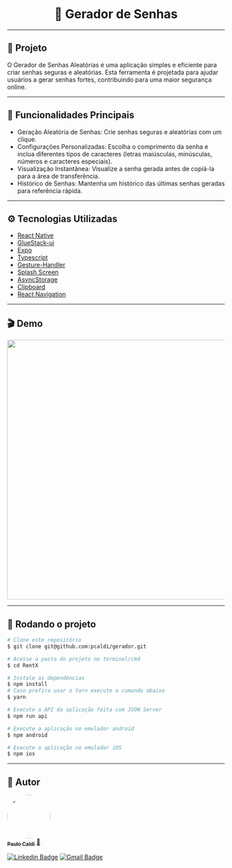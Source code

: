 <h1 align="center">
    🔐 Gerador de Senhas
</h1>

---

## 📝 Projeto
O Gerador de Senhas Aleatórias é uma aplicação simples e eficiente para criar senhas seguras e aleatórias. Esta ferramenta é projetada para ajudar usuários a gerar senhas fortes, contribuindo para uma maior segurança online.

---

## 📱 Funcionalidades Principais
- Geração Aleatória de Senhas: Crie senhas seguras e aleatórias com um clique.
- Configurações Personalizadas: Escolha o comprimento da senha e inclua diferentes tipos de caracteres (letras maiúsculas, minúsculas, números e caracteres especiais).
- Visualização Instantânea: Visualize a senha gerada antes de copiá-la para a área de transferência.
- Histórico de Senhas: Mantenha um histórico das últimas senhas geradas para referência rápida.

---

##  ⚙️ Tecnologias Utilizadas
* [React Native](https://reactnative.dev/)
* [GlueStack-ui](https://gluestack.io/)
* [Expo](https://expo.dev/)
* [Typescript](https://www.typescriptlang.org/)
* [Gesture-Handler](https://docs.expo.dev/versions/latest/sdk/gesture-handler/)
* [Splash Screen](https://docs.expo.dev/guides/splash-screens/)
* [AsyncStorage](https://docs.expo.dev/versions/latest/sdk/async-storage/)
* [Clipboard](https://www.npmjs.com/package/@react-native-clipboard/clipboard)
* [React Navigation](https://reactnavigation.org/)

---

## 🎬 Demo


<div align="center" >
   <img height="600" src="./.github/rentx.gif"/>
</div>

---

## 🛞 Rodando o projeto

```bash
# Clone este repositório
$ git clone git@github.com:pcaldi/gerador.git

# Acesse a pasta do projeto no terminal/cmd
$ cd RentX

# Instale as dependências
$ npm install
# Caso prefira usar o Yarn execute o comando abaixo
$ yarn

# Execute a API da aplicação feita com JSON Server
$ npm run api

# Execute a aplicação no emulador android
$ npm android

# Execute a aplicação no emulador iOS
$ npm ios
```
---

## 🦸 Autor

<a href="https://github.com/pcaldi">
 <img style="border-radius: 50%;" src="https://github.com/pcaldi.png" width="100px;" alt=""/>
 <br />
 <sub><b>Paulo Caldi</b></sub></a> <a href="https://github.com/pcaldi" title="Rocketseat">🚀</a>
 <br />

[![Linkedin Badge](https://img.shields.io/badge/-Paulo-blue?style=flat-square&logo=Linkedin&logoColor=white&link=https://www.linkedin.com/in/pcaldi/)](https://www.linkedin.com/in/pcaldi/)
[![Gmail Badge](https://img.shields.io/badge/-pcaldi@gmail.com-c14438?style=flat-square&logo=Gmail&logoColor=white&link=mailto:pcaldi@gmail.com)](mailto:pcaldi@gmail.com)



